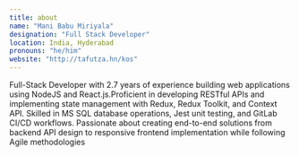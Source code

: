 ```yaml
---
title: about
name: "Mani Babu Miriyala"
designation: "Full Stack Developer"
location: India, Hyderabad
pronouns: "he/him"
website: "http://tafutza.hn/kos"
---
```


Full-Stack Developer with 2.7 years of experience building web applications using NodeJS and React.js.Proficient in
developing RESTful APIs and implementing state management with Redux, Redux Toolkit, and Context API.
Skilled in MS SQL database operations, Jest unit testing, and GitLab CI/CD workflows. Passionate about creating
end-to-end solutions from backend API design to responsive frontend implementation while following Agile
methodologies
